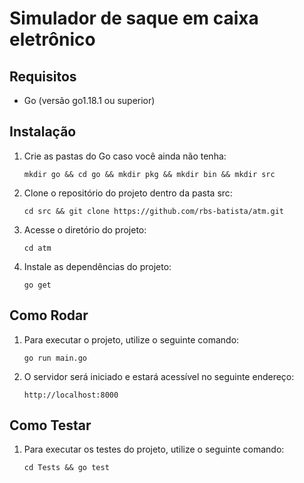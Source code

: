 # Simulador de saque em caixa eletrônico

## Requisitos

- Go (versão go1.18.1 ou superior)

## Instalação
1. Crie as pastas do Go caso você ainda não tenha:
   
   ```
   mkdir go && cd go && mkdir pkg && mkdir bin && mkdir src
   
   ```
   
2. Clone o repositório do projeto dentro da pasta src:

   ```
   cd src && git clone https://github.com/rbs-batista/atm.git
   
   ```

3. Acesse o diretório do projeto:

   ```
   cd atm
   ```

3. Instale as dependências do projeto:

   ```
   go get
   ```
## Como Rodar

1. Para executar o projeto, utilize o seguinte comando:

   ```
   go run main.go
   ```

2. O servidor será iniciado e estará acessível no seguinte endereço:

   ```
   http://localhost:8000
   ```

## Como Testar

1. Para executar os testes do projeto, utilize o seguinte comando:

   ```
   cd Tests && go test
   ```
